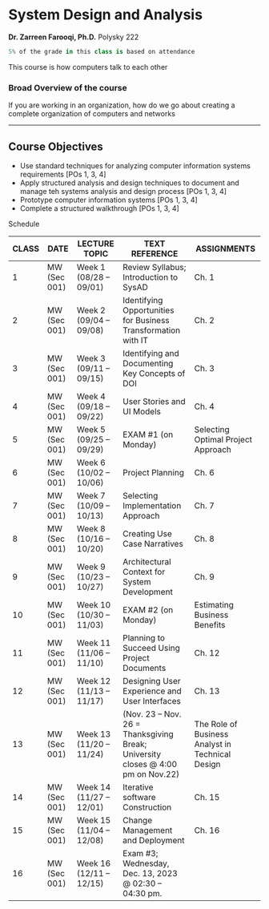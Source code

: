 # System Design and Analysis

**Dr. Zarreen Farooqi, Ph.D.** Polysky 222

```python
5% of the grade in this class is based on attendance
```

This course is how computers talk to each other

### Broad Overview of the course

If you are working in an organization, how do we go about creating a complete organization of computers and networks 

---

## Course Objectives

- Use standard techniques for analyzing computer information systems requirements [POs 1, 3, 4]
- Apply structured analysis and design techniques to document and manage teh systems analysis and design process [POs 1, 3, 4]
- Prototype computer information systems [POs 1, 3, 4]
- Complete a structured walkthrough [POs 1, 3, 4]

Schedule


| CLASS | DATE               | LECTURE TOPIC                                     | TEXT REFERENCE | ASSIGNMENTS                                  |
|-------|--------------------|---------------------------------------------------|----------------|---------------------------------------------|
| 1     | MW (Sec 001)       | Week 1 (08/28 – 09/01)                            | Review Syllabus; Introduction to SysAD        | Ch. 1                                       |
| 2     | MW (Sec 001)       | Week 2 (09/04 – 09/08)                            | Identifying Opportunities for Business Transformation with IT | Ch. 2 | Labs will be assigned as the chapters in the book are finished. |
| 3     | MW (Sec 001)       | Week 3 (09/11 – 09/15)                            | Identifying and Documenting Key Concepts of DOI | Ch. 3 |
| 4     | MW (Sec 001)       | Week 4 (09/18 – 09/22)                            | User Stories and UI Models                   | Ch. 4                                       |
| 5     | MW (Sec 001)       | Week 5 (09/25 – 09/29)                            | EXAM #1 (on Monday)                         | Selecting Optimal Project Approach          | Ch. 5                                       |
| 6     | MW (Sec 001)       | Week 6 (10/02 – 10/06)                            | Project Planning                             | Ch. 6                                       |
| 7     | MW (Sec 001)       | Week 7 (10/09 – 10/13)                            | Selecting Implementation Approach            | Ch. 7                                       |
| 8     | MW (Sec 001)       | Week 8 (10/16 – 10/20)                            | Creating Use Case Narratives                | Ch. 8                                       |
| 9     | MW (Sec 001)       | Week 9 (10/23 – 10/27)                            | Architectural Context for System Development | Ch. 9                                       |
| 10    | MW (Sec 001)       | Week 10 (10/30 – 11/03)                          | EXAM #2 (on Monday)                         | Estimating Business Benefits                | Ch. 11                                      |
| 11    | MW (Sec 001)       | Week 11 (11/06 – 11/10)                          | Planning to Succeed Using Project Documents | Ch. 12                                      |
| 12    | MW (Sec 001)       | Week 12 (11/13 – 11/17)                          | Designing User Experience and User Interfaces | Ch. 13                                      |
| 13    | MW (Sec 001)       | Week 13 (11/20 – 11/24)                          | (Nov. 23 – Nov. 26 = Thanksgiving Break; University closes @ 4:00 pm on Nov.22) | The Role of Business Analyst in Technical Design | Ch. 14 |
| 14    | MW (Sec 001)       | Week 14 (11/27 – 12/01)                          | Iterative software Construction              | Ch. 15                                      |
| 15    | MW (Sec 001)       | Week 15 (11/04 – 12/08)                          | Change Management and Deployment            | Ch. 16                                      |
| 16    | MW (Sec 001)       | Week 16 (12/11 – 12/15)                          | Exam #3; Wednesday, Dec. 13, 2023 @ 02:30 – 04:30 pm. |                                             |


